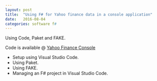 ```yaml
---
layout: post
title:  "Using F# for Yahoo finance data in a console application"
date:   2016-08-04
categories: software f#
---
```


Using Code, Paket and FAKE.

Code is available @ [Yahoo Finance Console](https://github.com/karlobrien/YahooFinanceConsole)

* Setup using Visual Studio Code.
* Using Paket.
* Using FAKE.
* Managing an F# project in Visual Studio Code.
